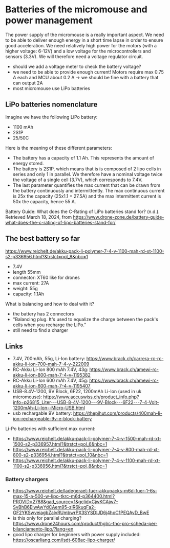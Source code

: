 # Batteries of the micromouse and power management

The power supply of the micromouse is a really important aspect. We need to be able to deliver enough energy in a short time lapse in order to ensure good acceleration. We need relatively high power for the motors (with a higher voltage: 6-12V) and a low voltage for the microcontrollers and sensors (3.3V). We will therefore need a voltage regulator circuit.

- should we add a voltage meter to check the battery voltage?
- we need to be able to provide enough current! Motors require max 0.75 A each and MCU about 0.2 A -> we should be fine with a battery that can output 2A
- most micromouse use LiPo batteries

## LiPo batteries nomenclature

Imagine we have the following LiPo battery:

- 1100 mAh
- 2S1P
- 25/50C

Here is the meaning of these different parameters:

- The battery has a capacity of 1.1 Ah. This represents the amount of energy stored.
- The battery is 2S1P, which means that is is composed of 2 lipo cells in series and only 1 in parallel. We therefore have a nominal voltage twice the voltage of a single cell (3.7V), which corresponds to 7.4V.
- The last parameter quantifies the max current that can be drawn from the battery continuously and intermittently. The max continuous current is 25x the capacity (25x1.1 = 27.5A) and the max intermittent current is 50x the capacity, hence 55 A.

Battery Guide: What does the C-Rating of LiPo batteries stand for? (n.d.). Retrieved March 18, 2024, from https://www.drone-zone.de/battery-guide-what-does-the-c-rating-of-lipo-batteries-stand-for/

## The best battery so far

https://www.reichelt.de/akku-pack-li-polymer-7-4-v-1100-mah-rd-xt-1100-s2-p336956.html?&trstct=pol_8&nbc=1

- 7.4V
- length 55mm
- connector: XT60 like for drones
- max current: 27A
- weight: 55g
- capacity: 1.1Ah

What is balancing and how to deal with it?

- the battery has 2 connectors
- "Balancing plug. It's used to equalize the charge between the pack's cells when you recharge the LiPo."
- still need to find a charger

## Links

- 7.4V, 700mAh, 55g, Li-Ion battery: https://www.brack.ch/carrera-rc-rc-akku-li-ion-700-mah-7-4-v-222009
- RC-Akku Li-Ion 800 mAh 7.4V, 43g: https://www.brack.ch/amewi-rc-akku-li-ion-800-mah-7-4-v-1195382
- RC-Akku Li-Ion 600 mAh 7.4V, 45g: https://www.brack.ch/amewi-rc-akku-li-ion-600-mah-7-4-v-1195407
- USB-8.4V-1200, 9V Block, 6F22, 1200mAh Li-Ion (used in uk micromouse): https://www.accuswiss.ch/product_info.php?info=p26815_Liter---USB-8-4V-1200---9V-Block---6F22---7-4-Volt-1200mAh-Li-Ion--Micro-USB.html
- usb rechargable 9V battery: https://thepihut.com/products/400mah-li-ion-rechargeable-9v-e-block-battery

Li-Po batteries with sufficient max current:

- https://www.reichelt.de/akku-pack-li-polymer-7-4-v-1500-mah-rd-xt-1500-s2-p336957.html?&trstct=pol_6&nbc=1
- https://www.reichelt.de/akku-pack-li-polymer-7-4-v-800-mah-rd-xt-800-s2-p336954.html?&trstct=pol_10&nbc=1
- https://www.reichelt.de/akku-pack-li-polymer-7-4-v-1100-mah-rd-xt-1100-s2-p336956.html?&trstct=pol_8&nbc=1

### Battery chargers

- https://www.reichelt.de/ladegeraet-fuer-akkupacks-m6d-fuer-1-6s-max-15-a-500-w-lipo-tkrc-m6d-p364400.html?PROVID=2788&gad_source=1&gclid=CjwKCAjw7-SvBhB6EiwAwYdCAem95-zlR6kuqFa2-GF2YKSwveiagbZalvRUmbwrPX3SYSDIJD6j4hoC1PEQAvD_BwE
- is this only for parallel charging? https://www.drone24hours.com/product/hglrc-tho-pro-scheda-per-bilanciamento-lipo/?lang=en
- good lipo charger for beginners with power supply included: https://oscarliang.com/isdt-608ac-lipo-charger/
